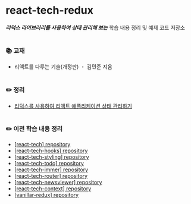 # react-tech-redux
***리덕스 라이브러리를 사용하여 상태 관리해 보는*** 학습 내용 정리 및 예제 코드 저장소
<br>
<br>

### 📚 교재
- 리액트를 다루는 기술(개정판) ・ 김민준 지음<br>
  <br>

### ✏️ 정리
- [리덕스를 사용하여 리액트 애플리케이션 상태 관리하기](https://ssena.notion.site/17-e0c63834bf3c466ebe6e7b92a72c2c82)<br>
  <br>

### ✏️ 이전 학습 내용 정리
- [[react-tech] repository](https://github.com/LimSeNa/react-tech)<br>
- [[react-tech-hooks] repository](https://github.com/LimSeNa/react-tech-hooks)<br>
- [[react-tech-styling] repository](https://github.com/LimSeNa/react-tech-styling)<br>
- [[react-tech-todo] repository](https://github.com/LimSeNa/react-tech-todo)<br>
- [[react-tech-immer] repository](https://github.com/LimSeNa/react-tech-immer)<br>
- [[react-tech-router] repository](https://github.com/LimSeNa/react-tech-router)<br>
- [[react-tech-newsviewer] repository](https://github.com/LimSeNa/react-tech-newsviewer)<br>
- [[react-tech-context] repository](https://github.com/LimSeNa/react-tech-context)<br>
- [[vanillar-redux] repository](https://github.com/LimSeNa/vanillar-redux)<br>